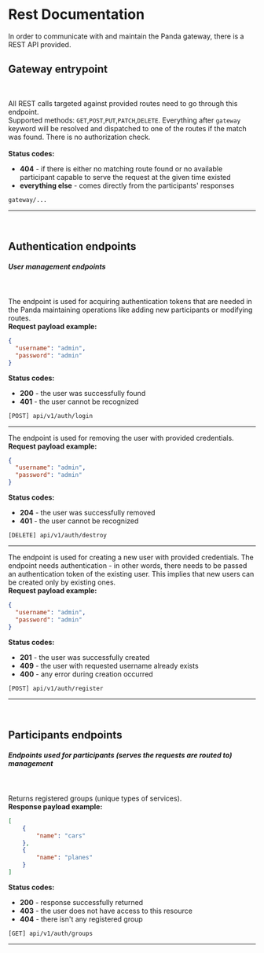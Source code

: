 # Rest Documentation

In order to communicate with and maintain the Panda gateway, there is a REST API provided.


## Gateway entrypoint
<br />

All REST calls targeted against provided routes need to go through this endpoint. <br />
Supported methods: ```GET```,```POST```,```PUT```,```PATCH```,```DELETE```. 
Everything after ```gateway``` keyword will be resolved and dispatched to one of the routes if the match was found.
There is no authorization check. <br /><br />
**Status codes:** <br />
- **404** - if there is either no matching route found or no available participant capable to serve the request at the given time existed<br />
- **everything else** - comes directly from the participants' responses

```shell
gateway/...
``` 
---
<br />

## Authentication endpoints
##### *User management endpoints* 
<br />

The endpoint is used for acquiring authentication tokens that are needed in the Panda maintaining operations like adding new participants or modifying routes. <br />
**Request payload example:**
```json 
{
  "username": "admin",
  "password": "admin"
} 
```
**Status codes:** <br />
- **200** - the user was successfully found <br />
- **401** - the user cannot be recognized

```shell
[POST] api/v1/auth/login
```
---
The endpoint is used for removing the user with provided credentials. <br />
**Request payload example:**
```json 
{
  "username": "admin",
  "password": "admin"
} 
```
**Status codes:** <br />
- **204** - the user was successfully removed <br />
- **401** - the user cannot be recognized

```shell
[DELETE] api/v1/auth/destroy
```
---

The endpoint is used for creating a new user with provided credentials. The endpoint needs authentication - in other words, there needs to be passed an authentication token of the existing user. This implies that new users can be created only by existing ones. <br />
**Request payload example:**
```json 
{
  "username": "admin",
  "password": "admin"
} 
```
**Status codes:** <br />
- **201** - the user was successfully created <br />
- **409** - the user with requested username already exists <br />
- **400** - any error during creation occurred

```shell
[POST] api/v1/auth/register
```
---
<br />

## Participants endpoints
##### *Endpoints used for participants (serves the requests are routed to) management*
<br />

Returns registered groups (unique types of services). <br   />
**Response payload example:**
```json 
[
    {
        "name": "cars"
    },
    {
        "name": "planes"
    }
]
```
**Status codes:** <br />
- **200** - response successfully returned<br />
- **403** - the user does not have access to this resource<br />
- **404** - there isn't any registered group

```shell
[GET] api/v1/auth/groups
```
---
